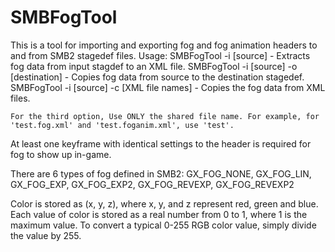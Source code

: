 # SMBFogTool 

This is a tool for importing and exporting fog and fog animation headers to and from SMB2 stagedef files. 
Usage:
	SMBFogTool -i [source] 							- Extracts fog data from input stagdef to an XML file.
    SMBFogTool -i [source] -o [destination] 		- Copies fog data from source to the destination stagedef.
    SMBFogTool -i [source] -c [XML file names]		- Copies the fog data from XML files.
    
	For the third option, Use ONLY the shared file name. For example, for 'test.fog.xml' and 'test.foganim.xml', use 'test'.
                
At least one keyframe with identical settings to the header is required for fog to show up in-game.

There are 6 types of fog defined in SMB2: 
	GX_FOG_NONE, GX_FOG_LIN, GX_FOG_EXP, GX_FOG_EXP2, GX_FOG_REVEXP, GX_FOG_REVEXP2
	
Color is stored as (x, y, z), where x, y, and z represent red, green and blue. Each value of color is stored as a real number from 0 to 1, where 1 is the maximum value. To convert a typical 0-255 RGB color value, simply divide the value by 255.